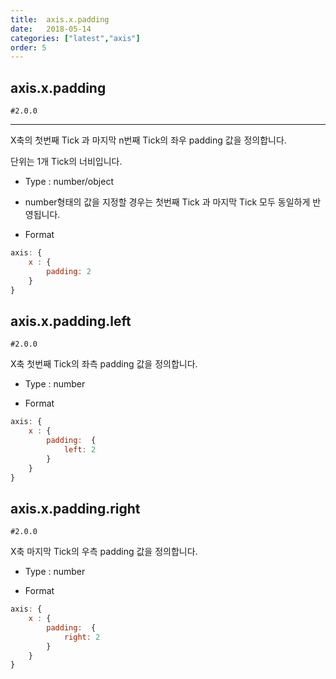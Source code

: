```yaml
---
title:  axis.x.padding
date:   2018-05-14
categories: ["latest","axis"]
order: 5
---
```


## axis.x.padding

`#2.0.0`

---

X축의 첫번째 Tick 과 마지막 n번째 Tick의 좌우 padding 값을 정의합니다.

단위는 1개 Tick의 너비입니다.

* Type : number/object

* number형태의 값을 지정할 경우는 첫번째 Tick 과 마지막 Tick 모두 동일하게 반영됩니다.

* Format
```javascript
axis: {
    x : {
        padding: 2
    }
}
```

## axis.x.padding.left

`#2.0.0`

X축 첫번째 Tick의 좌측 padding 값을 정의합니다.

* Type : number

* Format
```javascript
axis: {
    x : {
        padding:  {
            left: 2
        }
    }
}
```

## axis.x.padding.right

`#2.0.0`

X축 마지막 Tick의 우측 padding 값을 정의합니다.

* Type : number

* Format
```javascript
axis: {
    x : {
        padding:  {
            right: 2
        }
    }
}
```